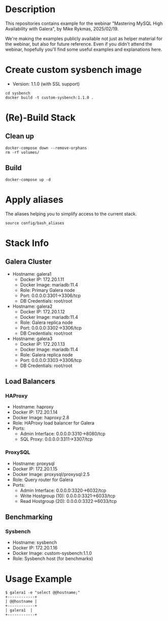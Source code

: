# Description


This repositories contains example for the webinar "Mastering MySQL High Availability with Galera", by Mike Rykmas, 2025/02/19.

We're making the examples publicly available not just as helper material for the webinar, but also for future reference. Even if you didn't attend the webinar, hopefully you'll find some useful examples and explanations here.

# Create custom sysbench image

- Version: 1.1.0 (with SSL support)

```
cd sysbench
docker build -t custom-sysbench:1.1.0 .
```

# (Re)-Build Stack

## Clean up
```
docker-compose down --remove-orphans
rm -rf volumes/
```

## Build
```
docker-compose up -d
```

# Apply aliases

The aliases helping you to simplify access to the current stack. 

```
source config/bash_aliases
```

# Stack Info

## Galera Cluster

- Hostname: galera1
  - Docker IP: 172.20.1.11
  - Docker Image: mariadb:11.4
  - Role: Primary Galera node
  - Port: 0.0.0.0:3301->3306/tcp
  - DB Credentials: root/root
- Hostname: galera2
  - Docker IP: 172.20.1.12
  - Docker Image: mariadb:11.4
  - Role: Galera replica node
  - Port: 0.0.0.0:3302->3306/tcp
  - DB Credentials: root/root
- Hostname: galera3
  - Docker IP: 172.20.1.13
  - Docker Image: mariadb:11.4
  - Role: Galera replica node
  - Port: 0.0.0.0:3303->3306/tcp
  - DB Credentials: root/root

## Load Balancers

### HAProxy
  - Hostname: haproxy
  - Docker IP: 172.20.1.14
  - Docker Image: haproxy:2.8
  - Role: HAProxy load balancer for Galera
  - Ports:
    - Admin Interface: 0.0.0.0:3310->8080/tcp
    - SQL Proxy: 0.0.0.0:3311->3307/tcp

### ProxySQL
  - Hostname: proxysql
  - Docker IP: 172.20.1.15
  - Docker Image: proxysql/proxysql:2.5
  - Role: Query router for Galera
  - Ports:
    - Admin Interface: 0.0.0.0:3320->6032/tcp
    - Write Hostgroup (10): 0.0.0.0:3321->6033/tcp
    - Read Hostgroup (20): 0.0.0.0:3322->6033/tcp

## Benchmarking

### Sysbench
  - Hostname: sysbench
  - Docker IP: 172.20.1.16
  - Docker Image: custom-sysbench:1.1.0
  - Role: Sysbench host (for benchmarks)

# Usage Example

```
$ galera1 -e "select @@hostname;"
+------------+
| @@hostname |
+------------+
| galera1  |
+------------+
```
